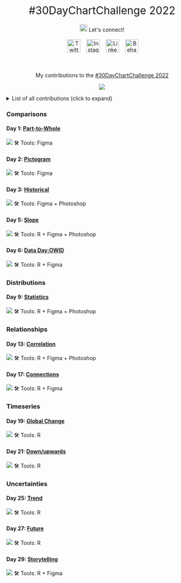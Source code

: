 <h1 style="font-weight:normal" align="center">
  &nbsp;#30DayChartChallenge 2022&nbsp;
</h1>

<div align="center">
     <img src="icons/handwaving.gif"
     width= 20 height=20>
      Let's connect!
     <br>
     <br>
&nbsp;&nbsp;&nbsp;
<a href="https://twitter.com/pablo_alvrez"><img border="0" alt="Twitter" src="icons/twitter.svg" width="35" height="35"></a>&nbsp;&nbsp;&nbsp; 
<a href="https://www.instagram.com/hi.pablo.alvarez/"><img border="0" alt="Instagram" src="icons/instagram.svg" width="35" height="35"></a>&nbsp;&nbsp;&nbsp;
<a href="https://www.linkedin.com/in/pabloalvarezbaeza/"><img border="0" alt="LinkedIn" src="icons/linkedin.svg" width="35" height="35"></a>&nbsp;&nbsp;&nbsp;
<a href="https://www.behance.net/pabloalvarez21"><img border="0" alt="Behance" src="icons/behance.svg" width="35" height="35"></a>&nbsp;&nbsp;&nbsp;
<br>
<br>
<br>

My contributions to the <a href="https://twitter.com/30DayChartChall" target="_blank">#30DayChartChallenge 2022</a>

![](https://raw.githubusercontent.com/30DayChartChallenge/Edition2022/main/img/prompts-full.png)
  
  </div>
<details>
  <summary>List of all contributions (click to expand)</summary>
  
  1. Comparisons
      * [Part-to-Whole](/01_part_to_whole)
      * [Pictogram](/02_pictogram)
      * [Historical](03_historical)
      * [Slope](/05_slope)
      * [Data Day:OWID](/06_data_day_OWID)
  2. Distributions
      * [Statistics](/09_statistics)
  3. Relationships
      * [Correlation](/09_correlations)
      * [Connections](/17_connections)
  4. Timeseries
      * [Global Change](19_global_change/30chartchallenge_19_global_change_2022.png)
      * [Down-upwards](21_down_upwards/30chartchallenge_21_down_upwards_2022.png)
  5. Uncertainties
      * [Trend](25_trend/30chartchallenge_25_trend_2022.png)
      * [Future](27_future/30chartchallenge_27_future_2022.png)
      * [Storytelling](30chartchallenge_29_storytelling_2022_figma.png)

</details>


### Comparisons
#### Day 1: [Part-to-Whole](/01_part_to_whole)
![](01_part_to_whole/30daychartchallenge.png)
🛠 Tools: Figma

#### Day 2: [Pictogram](/02_pictogram)
![](02_pictogram/30daychartchallenge2.png)
🛠 Tools: Figma

#### Day 3: [Historical](/03_historical)
![](03_historical/30chartchallenge_3_2022_figma.png)
🛠 Tools: Figma + Photoshop

#### Day 5: [Slope](/05_slope)
![](05_slope/30chartchallenge_5_slope_2022_figma.png)
🛠 Tools: R + Figma + Photoshop

#### Day 6: [Data Day:OWID](/06_data_day_OWID)
![](30chartchallenge_6_2022_figma.png)
🛠 Tools: R + Figma

### Distributions
#### Day 9: [Statistics](/09_statistics)
![](09_statistics/30chartchallenge_9_2022_figma.png)
🛠 Tools: R + Figma + Photoshop

### Relationships
#### Day 13: [Correlation](/13_correlation)
![](13_correlations/30chartchallenge_13_2022_figma.png)
🛠 Tools: R + Figma + Photoshop

#### Day 17: [Connections](/17_connections)
![](17_connections/30chartchallenge_18_connections_2022_figma.png)
🛠 Tools: R + Figma

### Timeseries
#### Day 19: [Global Change](/19_global_change)
![](19_global_change/30chartchallenge_19_global_change_2022.png)
🛠 Tools: R

#### Day 21: [Down/upwards](21_down_upwards)
![](21_down_upwards/30chartchallenge_21_down_upwards_2022.png)
🛠 Tools: R

### Uncertainties
#### Day 25: [Trend](25_trend)
![](25_trend/30chartchallenge_25_trend_2022.png)
🛠 Tools: R

#### Day 27: [Future](27_future)
![](27_future/30chartchallenge_27_future_2022.png)
🛠 Tools: R

#### Day 29: [Storytelling](29_storytelling)
![](29_storytelling/30chartchallenge_29_storytelling_2022_figma.png)
🛠 Tools: R + Figma
